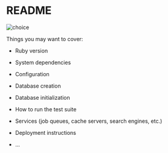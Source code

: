 # README
![choice](https://user-images.githubusercontent.com/59868344/76933793-48910900-6931-11ea-9bad-471176bd7cf6.jpg)

Things you may want to cover:

* Ruby version

* System dependencies

* Configuration

* Database creation

* Database initialization

* How to run the test suite

* Services (job queues, cache servers, search engines, etc.)

* Deployment instructions

* ...
